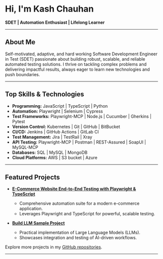 
#  Hi, I'm Kash Chauhan

**SDET | Automation Enthusiast | Lifelong Learner**

---

## About Me

Self-motivated, adaptive, and hard working Software Development Engineer in Test (SDET) passionate about building robust, scalable, and reliable automated testing solutions. I thrive on tackling complex problems and delivering impactful results, always eager to learn new technologies and push boundaries.

---

## Top Skills & Technologies

- **Programming:** JavaScript | TypeScript | Python 
- **Automation:** Playwright | Selenium | Cypress 
- **Test Frameworks:** Playwright-MCP | Node.js | Cucumber | Gherkins | Pytest
- **Version Control:** Kubernetes | Git | GitHub | BitBucket
- **CI/CD:** Jenkins | GitHub Actions | GitLab CI 
- **Test Management:** Jira | TestRail | Xray
- **API Testing:** Playwright-MCP | Postman | REST-Assured | SoapUI | MySQL-MCP
- **Databases:** SQL | MySQL | MongoDB
- **Cloud Platforms:** AWS | S3 bucket | Azure

---

## Featured Projects

- [**E-Commerce Website End-to-End Testing with Playwright & TypeScript**](https://github.com/chauhankashmira/E-Commerce-Website-End-to-End-Testing-Playwright-TypeScript)
  - Comprehensive automation suite for a modern e-commerce application.
  - Leverages Playwright and TypeScript for powerful, scalable testing.

- [**Build LLM Sample Project**](https://github.com/chauhankashmira/Build_LLM_Sample-Project)
  - Practical implementation of Large Language Models (LLMs).
  - Showcases integration and testing of AI-driven workflows.

Explore more projects in my [GitHub repositories](https://github.com/chauhankashmira?tab=repositories).

---
